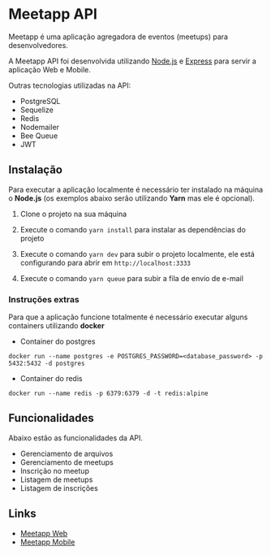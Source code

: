 # Meetapp API

Meetapp é uma aplicação agregadora de eventos (meetups) para desenvolvedores.

A Meetapp API foi desenvolvida utilizando [Node.js](https://nodejs.org) e [Express](https://expressjs.com) para servir a aplicação Web e Mobile.

Outras tecnologias utilizadas na API:
* PostgreSQL
* Sequelize
* Redis
* Nodemailer
* Bee Queue
* JWT

## Instalação

Para executar a aplicação localmente é necessário ter instalado na máquina o **Node.js** (os exemplos abaixo serão utilizando **Yarn** mas ele é opcional).

1. Clone o projeto na sua máquina

2. Execute o comando `yarn install` para instalar as dependências do projeto

3. Execute o comando `yarn dev` para subir o projeto localmente, ele está configurando para abrir em `http://localhost:3333`

4. Execute o comando `yarn queue` para subir a fila de envio de e-mail

### Instruções extras

Para que a aplicação funcione totalmente é necessário executar alguns containers utilizando **docker**

* Container do postgres

```docker run --name postgres -e POSTGRES_PASSWORD=<database_password> -p 5432:5432 -d postgres```

* Container do redis

```docker run --name redis -p 6379:6379 -d -t redis:alpine```

## Funcionalidades

Abaixo estão as funcionalidades da API.

* Gerenciamento de arquivos
* Gerenciamento de meetups
* Inscrição no meetup
* Listagem de meetups
* Listagem de inscrições

## Links

* [Meetapp Web](https://github.com/igorhideki/meetapp-web)
* [Meetapp Mobile](https://github.com/igorhideki/meetapp-mobile)
